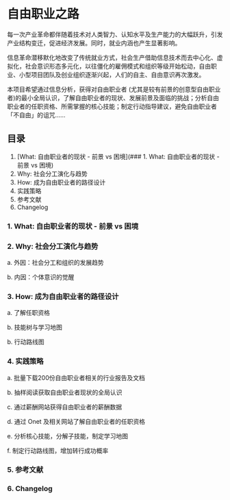 # 自由职业之路

每一次产业革命都伴随着技术对人类智力、认知水平及生产能力的大幅跃升，引发产业结构变迁，促进经济发展。同时，就业内涵也产生显著影响。

信息革命潜移默化地改变了传统就业方式，社会生产借助信息技术而去中心化、虚拟化，社会意识形态多元化，以往僵化的雇佣模式和组织等级开始松动，自由职业、小型项目团队及创业组织逐渐兴起，人们的自主、自由意识再次激发。

本项目希望通过信息分析，获得对自由职业者 (尤其是较有前景的创意型自由职业者)的最小全局认识，了解自由职业者的现状、发展前景及面临的挑战；分析自由职业者的任职资格、所需掌握的核心技能；制定行动指导建议，避免自由职业者「不自由」的诅咒……

## 目录
1. [What: 自由职业者的现状 - 前景 vs 困境](### 1. What: 自由职业者的现状 - 前景 vs 困境)
2. Why: 社会分工演化与趋势
3. How: 成为自由职业者的路径设计
4. 实践策略
5. 参考文献
6. Changelog

### 1. What: 自由职业者的现状 - 前景 vs 困境
### 2. Why: 社会分工演化与趋势
 a. 外因：社会分工和组织的发展趋势
 
 b. 内因：个体意识的觉醒
 
### 3. How: 成为自由职业者的路径设计
 a. 了解任职资格
 
 b. 技能树与学习地图
 
 b. 行动路线图
### 4. 实践策略
 a. 批量下载200份自由职业者相关的行业报告及文档
 
 b. 抽样阅读获取自由职业者现状的全局认识
 
 c. 通过薪酬网站获得自由职业者的薪酬数据
 
 d. 通过 Onet 及相关网站了解自由职业者的任职资格
 
 e. 分析核心技能，分解子技能，制定学习地图
 
 f. 制定行动路线图，增加转行成功概率
 
 ### 5. 参考文献
 
 ### 6. Changelog
 
 
